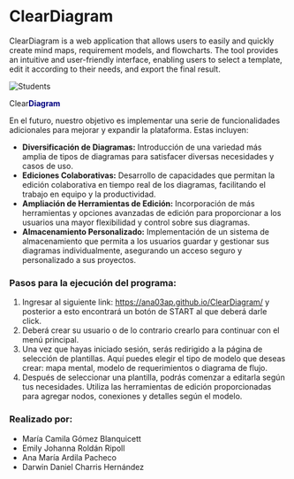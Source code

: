 # ClearDiagram

ClearDiagram is a web application that allows users to easily and quickly create mind maps, requirement models, and flowcharts. The tool provides an intuitive and user-friendly interface, enabling users to select a template, edit it according to their needs, and export the final result.

![Students](https://cdn-icons-png.freepik.com/512/46/46285.png)

<p>Clear<strong><span style="color: navy;">Diagram</span></strong></p>


En el futuro, nuestro objetivo es implementar una serie de funcionalidades adicionales para mejorar y expandir la plataforma. Estas incluyen:

- **Diversificación de Diagramas:** Introducción de una variedad más amplia de tipos de diagramas para satisfacer diversas necesidades y casos de uso.
- **Ediciones Colaborativas:** Desarrollo de capacidades que permitan la edición colaborativa en tiempo real de los diagramas, facilitando el trabajo en equipo y la productividad.
- **Ampliación de Herramientas de Edición:** Incorporación de más herramientas y opciones avanzadas de edición para proporcionar a los usuarios una mayor flexibilidad y control sobre sus diagramas.
- **Almacenamiento Personalizado:** Implementación de un sistema de almacenamiento que permita a los usuarios guardar y gestionar sus diagramas individualmente, asegurando un acceso seguro y personalizado a sus proyectos.

### Pasos para la ejecución del programa: 
1. Ingresar al siguiente link: https://ana03ap.github.io/ClearDiagram/ y posterior a esto encontrará un botón de START al que deberá darle click.
2. Deberá crear su usuario o de lo contrario crearlo para continuar con el menú principal. 
3. Una vez que hayas iniciado sesión, serás redirigido a la página de selección de plantillas. Aquí puedes elegir el tipo de modelo que deseas crear: mapa mental, modelo de requerimientos o diagrama de flujo. 
4. Después de seleccionar una plantilla, podrás comenzar a editarla según tus necesidades. Utiliza las herramientas de edición proporcionadas para agregar nodos, conexiones y detalles según el modelo. 

### Realizado por:
- María Camila Gómez Blanquicett
- Emily Johanna Roldán Ripoll
- Ana María Ardila Pacheco
- Darwin Daniel Charris Hernández
